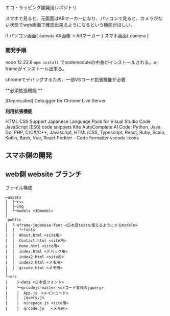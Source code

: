 エコ・ラッピング開発用レポジトリ


スマホで見ると、元画面はARマーカーになり、パソコンで見ると、カメラがない状態でweb画面で確認出来るようになるという機能がほしい。

if パソコン画面{
    canvas AR画像 ＋ARマーカー
} スマホ画面{
    camera
}

### 開発手順

node 12.22.6 
``` npm install ```
でnodemoduleの中身がインストールされる。a-frameがインストール出来る。

chromeでデバッグするため、一部VSコード拡張機能が必要

**必須拡張機能 **

[Deprecated] Debugger for Chrome
Live Server


**利用拡張機能**

HTML CSS Support
Japanese Language Pack for Visual Studio Code
JavaScript (ES6) code snippets
Kite AutoComplete AI Code: Python, Java, Go, PHP, C/C#/C++, Javascript, HTML/CSS, Typescript, React, Ruby, Scala, Kotlin, Bash, Vue, React
Prettier - Code formatter
vscode-icons


## スマホ側の開発 


## web側 website ブランチ 
ファイル構成

```
─assets
│  ├─css
│  ├─img
│  └─models <3Dmodel>
│      
-public
│  └─aframe-japanese-font <日本語textを使えるようにするmodele>
│  |  └─fonts
|  │  About.html <site用>
|  │  Contact.html <site用>
|  │  Home.html <site用>
|  │  index.html <デバッグ用>
|  │  index2.html <site用>
|  │  index3.html <メモ用>
|  │  qrcode.html <メモ用>
│        
└─src
|    ├─data <日本語フォント>
|    └─qrcodejs-master <qrコード変換のjquery>
|    │  App.js　<メインコード>
|    │  jquery.js 
|    │  nicepage.js <site用>
|    │  qrcode.js   <メモ用>
```

